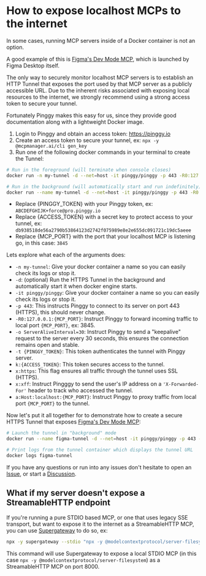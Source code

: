 # How to expose localhost MCPs to the internet

In some cases, running MCP servers inside of a Docker container is not an option.

A good example of this is [Figma's Dev Mode MCP](https://help.figma.com/hc/en-us/articles/32132100833559-Guide-to-the-Dev-Mode-MCP-Server), which is launched by Figma Desktop itself.

The only way to securely monitor localhost MCP servers is to establish an HTTP Tunnel that exposes the port used by that MCP server as a publicly accessible URL. Due to the inherent risks associated with exposing local resources to the internet, we strongly recommend using a strong access token to secure your tunnel.

Fortunately Pinggy makes this easy for us, since they provide good documentation along with a lightweight Docker image.

1. Login to Pinggy and obtain an access token: https://pinggy.io
2. Create an access token to secure your tunnel, ex: `npx -y @mcpmanager.ai/cli gen_key`
3. Run one of the following docker commands in your terminal to create the Tunnel: 


```bash
# Run in the foreground (will terminate when console closes)
docker run -n my-tunnel -d --net=host -it pinggy/pinggy -p 443 -R0:127.0.0.1:{MCP_PORT} -o ServerAliveInterval=30 -t {PINGGY_TOKEN} k:{ACCESS_TOKEN} x:https x:xff a:Host:localhost:{MCP_PORT}

# Run in the background (will automatically start and run indefinitely)
docker run --name my-tunnel -d --net=host -it pinggy/pinggy -p 443 -R0:127.0.0.1:{PORT} -o ServerAliveInterval=30 -t {PINGGY_TOKEN} k:{ACCESS_TOKEN} x:https x:xff a:Host:localhost:3845
```

- Replace {PINGGY_TOKEN} with your Pinggy token, ex: `ABCDEFGHIJK+force@pro.pinggy.io`
- Replace {ACCESS_TOKEN} with a secret key to protect access to your tunnel, ex: `db938518de56a2790b53864123d2742f075989e8e2e655dc091721c19dc5aeee`
- Replace {MCP_PORT} with the port that your localhost MCP is listening go, in this case: `3845`

Lets explore what each of the arguments does:

- `-n my-tunnel`: Give your docker container a name so you can easily check its logs or stop it.
- `-d`: (optional) Run the HTTPS Tunnel in the background and automatically start it when docker engine starts.
- `-it pinggy/pinggy`: Give your docker container a name so you can easily check its logs or stop it.
- `-p 443`: This instructs Pinggy to connect to its server on port 443 (HTTPS), this should never change.
- `-R0:127.0.0.1:{MCP_PORT}`: Instruct Pinggy to forward incoming traffic to local port `{MCP_PORT}`, ex: 3845.
- `-o ServerAliveInterval=30`:  Instruct Pinggy to send a "keepalive" request to the server every 30 seconds, this ensures the connection remains open and stable.
- `-t {PINGGY_TOKEN}`: This token authenticates the tunnel with Pinggy server.
- `k:{ACCESS_TOKEN}`: This token secures access to the tunnel.
- `x:https`: This flag ensures all traffic through the tunnel uses SSL (HTTPS).
- `x:xff`: Instruct Pingggy to send the user's IP address on a `'X-Forwarded-For'` header to track who accessed the tunnel.
- `a:Host:localhost:{MCP_PORT}`: Instruct Pinggy to proxy traffic from local port `{MCP_PORT}` to the tunnel.

Now let's put it all together for to demonstrate how to create a secure HTTPS Tunnel that exposes [Figma's Dev Mode MCP](https://help.figma.com/hc/en-us/articles/32132100833559-Guide-to-the-Dev-Mode-MCP-Server):

```bash
# Launch the tunnel in "background" mode
docker run --name figma-tunnel -d --net=host -it pinggy/pinggy -p 443 -R0:127.0.0.1:3845 -o ServerAliveInterval=30 -t ABCDEFGHIJK+force@pro.pinggy.io k:db938518de56a2790b53864123d2742f075989e8e2e655dc091721c19dc5aeee x:https x:xff a:Host:localhost:3845

# Print logs from the tunnel container which displays the tunnel URL
docker logs figma-tunnel
```

If you have any questions or run into any issues don't hesitate to open an [Issue](https://github.com/MCP-Manager/MCP-Checklists/issues), or start a [Discussion](https://github.com/MCP-Manager/MCP-Checklists/discussions).

## What if my server doesn't expose a StreamableHTTP endpoint

If you're running a pure STDIO based MCP, or one that uses legacy SSE transport, but want to expose it to the internet as a StreamableHTTP MCP, you can use [Supergateway](https://github.com/supercorp-ai/supergateway) to do so, ex:

```bash
npx -y supergateway --stdio "npx -y @modelcontextprotocol/server-filesystem" --outputTransport streamableHttp --port 8000
```

This command will use Supergateway to expose a local STDIO MCP (in this case `npx -y @modelcontextprotocol/server-filesystem`) as a StreamableHTTP MCP on port 8000.
